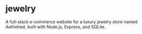 # jewelry
A full-stack e-commerce website for a luxury jewelry store named Aethelred, built with Node.js, Express, and SQLite.
